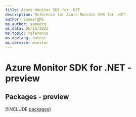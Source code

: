 ```yaml
---
title: Azure Monitor SDK for .NET
description: Reference for Azure Monitor SDK for .NET
author: SameergMS
ms.author: sameerg
ms.data: 05/16/2023
ms.topic: reference
ms.devlang: dotnet
ms.service: monitor
---
```

# Azure Monitor SDK for .NET - preview
## Packages - preview
[!INCLUDE [packages](monitor-index.md)]